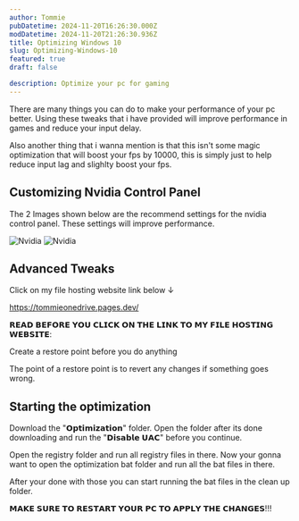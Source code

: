 ```yaml
---
author: Tommie
pubDatetime: 2024-11-20T16:26:30.000Z
modDatetime: 2024-11-20T21:26:30.936Z
title: Optimizing Windows 10
slug: Optimizing-Windows-10
featured: true
draft: false

description: Optimize your pc for gaming
---
```


There are many things you can do to make your performance of your pc better. Using these tweaks that i have provided will improve performance in games and reduce your input delay.

 Also another thing that i wanna mention is that this isn't some magic optimization that will boost your fps by 10000, this is simply just to help reduce input lag and slighlty boost your fps. 

## Customizing Nvidia Control Panel

The 2 Images shown below are the recommend settings for the nvidia control panel. These settings will improve performance.

![Nvidia](@assets/images/nvidia1.png)
![Nvidia](@assets/images/nvidia2.png)

## Advanced Tweaks

Click on my file hosting website link below ↓

https://tommieonedrive.pages.dev/

𝗥𝗘𝗔𝗗 𝗕𝗘𝗙𝗢𝗥𝗘 𝗬𝗢𝗨 𝗖𝗟𝗜𝗖𝗞 𝗢𝗡 𝗧𝗛𝗘 𝗟𝗜𝗡𝗞 𝗧𝗢 𝗠𝗬 𝗙𝗜𝗟𝗘 𝗛𝗢𝗦𝗧𝗜𝗡𝗚 𝗪𝗘𝗕𝗦𝗜𝗧𝗘:

Create a restore point before you do anything

The point of a restore point is to revert any changes if something goes wrong. 

## Starting the optimization

Download the "𝗢𝗽𝘁𝗶𝗺𝗶𝘇𝗮𝘁𝗶𝗼𝗻" folder. Open the folder after its done downloading and run the "𝗗𝗶𝘀𝗮𝗯𝗹𝗲 𝗨𝗔𝗖" before you continue. 

Open the registry folder and run all registry files in there. 
Now your gonna want to open the optimization bat folder and run all the bat files in there. 

After your done with those you can start running the bat files in the clean up folder. 

𝗠𝗔𝗞𝗘 𝗦𝗨𝗥𝗘 𝗧𝗢 𝗥𝗘𝗦𝗧𝗔𝗥𝗧 𝗬𝗢𝗨𝗥 𝗣𝗖 𝗧𝗢 𝗔𝗣𝗣𝗟𝗬 𝗧𝗛𝗘 𝗖𝗛𝗔𝗡𝗚𝗘𝗦!!!



